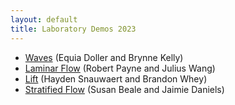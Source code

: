```yaml
---
layout: default
title: Laboratory Demos 2023
---
```


  - [Waves](./DollerKelly) (Equia Doller and Brynne Kelly)
  - [Laminar Flow](./PayneWang)  (Robert Payne and Julius Wang)
  - [Lift](./SnauertWhey) (Hayden Snauwaert and Brandon Whey)
  - [Stratified Flow](./BealeDaniels) (Susan Beale and Jaimie Daniels)
